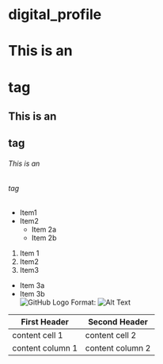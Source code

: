 # digital_profile
# This is an <h1> tag
## This is an <h2> tag
###### This is an <h6> tag


* Item1
* Item2
  * Item 2a
  * Item 2b
1. Item 1
2. Item2
3. Item3
  * Item 3a
  * Item 3b  
![GitHub Logo](/images/logo.png)
Format: ![Alt Text](url)

First Header | Second Header
------------ | -------------
content cell 1 | content cell 2
content column 1 | content column 2

